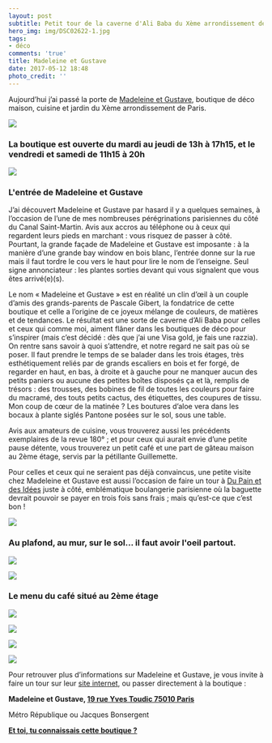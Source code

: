 ```yaml
---
layout: post
subtitle: Petit tour de la caverne d'Ali Baba du Xème arrondissement de Paris
hero_img: img/DSC02622-1.jpg
tags:
- déco
comments: 'true'
title: Madeleine et Gustave
date: 2017-05-12 18:48
photo_credit: ''
---
```



Aujourd’hui j’ai passé la porte de [Madeleine et Gustave](http://madeleine-gustave.com/), boutique de déco maison, cuisine et jardin du Xème arrondissement de Paris.

![](/img/DSC02630.jpg)

### La boutique est ouverte du mardi au jeudi de 13h à 17h15, et le vendredi et samedi de 11h15 à 20h

<img src="/img/DSC02640.jpg" class="">

### L'entrée de Madeleine et Gustave

J’ai découvert Madeleine et Gustave par hasard il y a quelques semaines, à l’occasion de l’une de mes nombreuses pérégrinations parisiennes du côté du Canal Saint-Martin. Avis aux accros au téléphone ou à ceux qui regardent leurs pieds en marchant : vous risquez de passer à côté. Pourtant, la grande façade de Madeleine et Gustave est imposante : à la manière d’une grande bay window en bois blanc, l’entrée donne sur la rue mais il faut tordre le cou vers le haut pour lire le nom de l’enseigne. Seul signe annonciateur : les plantes sorties devant qui vous signalent que vous êtes arrivé(e)(s).

Le nom « Madeleine et Gustave » est en réalité un clin d’œil à un couple d’amis des grands-parents de Pascale Gibert, la fondatrice de cette boutique et celle a l’origine de ce joyeux mélange de couleurs, de matières et de tendances. Le résultat est une sorte de caverne d’Ali Baba pour celles et ceux qui comme moi, aiment flâner dans les boutiques de déco pour s’inspirer (mais c’est décidé : dès que j’ai une Visa gold, je fais une razzia). On rentre sans savoir à quoi s’attendre, et notre regard ne sait pas où se poser. Il faut prendre le temps de se balader dans les trois étages, très esthétiquement reliés par de grands escaliers en bois et fer forgé, de regarder en haut, en bas, à droite et à gauche pour ne manquer aucun des petits paniers ou aucune des petites boîtes disposés ça et là, remplis de trésors : des trousses, des bobines de fil de toutes les couleurs pour faire du macramé, des touts petits cactus, des étiquettes, des coupures de tissu. Mon coup de cœur de la matinée ? Les boutures d’aloe vera dans les bocaux à plante siglés Pantone posées sur le sol, sous une table.

Avis aux amateurs de cuisine, vous trouverez aussi les précédents exemplaires de la revue 180° ; et pour ceux qui aurait envie d’une petite pause détente, vous trouverez un petit café et une part de gâteau maison au 2ème étage, servis par la pétillante Guillemette.

Pour celles et ceux qui ne seraient pas déjà convaincus, une petite visite chez Madeleine et Gustave est aussi l’occasion de faire un tour à [Du Pain et des Idées](https://dupainetdesidees.com/en/) juste à côté, emblématique boulangerie parisienne où la baguette devrait pouvoir se payer en trois fois sans frais ; mais qu’est-ce que c’est bon !

![](/img/DSC02593.jpg)

### Au plafond, au mur, sur le sol... il faut avoir l'oeil partout.

![](/img/DSC02595-1.jpg)

![](/img/DSC02631.jpg)

### Le menu du café situé au 2ème étage

![](/img/DSC02597.jpg)

![](/img/DSC02628.jpg)

![](/img/DSC02623.jpg)

![](/img/DSC02618.jpg)

Pour retrouver plus d’informations sur Madeleine et Gustave, je vous invite à faire un tour sur leur <a href="http://madeleine-gustave.com/" class="">site internet</a>, ou passer directement à la boutique :

**Madeleine et Gustave, [19 rue Yves Toudic 75010 Paris](https://www.google.fr/maps/place/MADELEINE+%26+GUSTAVE/@48.8704808,2.3608461,17z/data=!3m1!4b1!4m5!3m4!1s0x47e66e0950555883:0xa80d9ab598ad8ef3!8m2!3d48.8704808!4d2.3630401)**

<span class="">Métro République ou Jacques Bonsergent<br></span>

<span class=""><u><b>Et toi, tu connaissais cette boutique ? </b></u><br></span>
